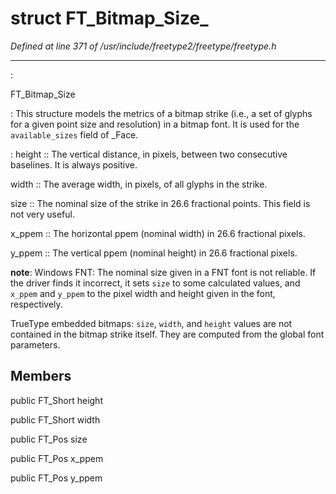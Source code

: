 # struct FT_Bitmap_Size_

*Defined at line 371 of /usr/include/freetype2/freetype/freetype.h*

************************************************************************



:

   FT_Bitmap_Size

**<not a builtin command>** :   This structure models the metrics of a bitmap strike (i.e., a set of   glyphs for a given point size and resolution) in a bitmap font.  It is   used for the `available_sizes` field of **<not a builtin command>** _Face.

**<not a builtin command>** :   height ::     The vertical distance, in pixels, between two consecutive baselines.     It is always positive.

   width ::     The average width, in pixels, of all glyphs in the strike.

   size ::     The nominal size of the strike in 26.6 fractional points.  This     field is not very useful.

   x_ppem ::     The horizontal ppem (nominal width) in 26.6 fractional pixels.

   y_ppem ::     The vertical ppem (nominal height) in 26.6 fractional pixels.



**note**:   Windows FNT:     The nominal size given in a FNT font is not reliable.  If the driver     finds it incorrect, it sets `size` to some calculated values, and     `x_ppem` and `y_ppem` to the pixel width and height given in the     font, respectively.

   TrueType embedded bitmaps:     `size`, `width`, and `height` values are not contained in the bitmap     strike itself.  They are computed from the global font parameters.



## Members

public FT_Short height

public FT_Short width

public FT_Pos size

public FT_Pos x_ppem

public FT_Pos y_ppem



